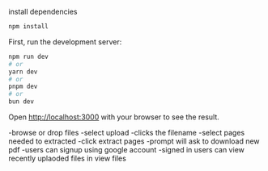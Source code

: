 install dependencies
```bash
npm install
```

First, run the development server:

```bash
npm run dev
# or
yarn dev
# or
pnpm dev
# or
bun dev
```

Open [http://localhost:3000](http://localhost:3000) with your browser to see the result.

-browse or drop files
-select upload
-clicks the filename
-select pages needed to extracted
-click extract pages
-prompt will ask to download new pdf
-users can signup using google account
-signed in users can view recently uplaoded files in view files
